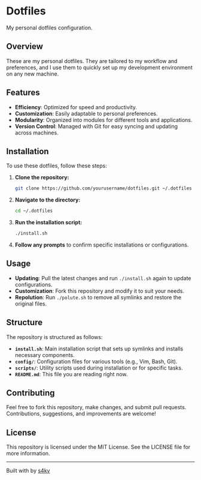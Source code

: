 # Dotfiles

My personal dotfiles configuration.

## Overview

These are my personal dotfiles. They are tailored to my workflow and preferences, and I use them to quickly set up my development environment on any new machine.

## Features

- **Efficiency**: Optimized for speed and productivity.
- **Customization**: Easily adaptable to personal preferences.
- **Modularity**: Organized into modules for different tools and applications.
- **Version Control**: Managed with Git for easy syncing and updating across machines.

## Installation

To use these dotfiles, follow these steps:

1. **Clone the repository:**

   ```sh
   git clone https://github.com/yourusername/dotfiles.git ~/.dotfiles
   ```

2. **Navigate to the directory:**

   ```sh
   cd ~/.dotfiles
   ```

3. **Run the installation script:**

   ```sh
   ./install.sh
   ```

4. **Follow any prompts** to confirm specific installations or configurations.

## Usage

- **Updating**: Pull the latest changes and run `./install.sh` again to update configurations.
- **Customization**: Fork this repository and modify it to suit your needs.
- **Repolution**: Run `./polute.sh` to remove all symlinks and restore the original files.

## Structure

The repository is structured as follows:

- **`install.sh`**: Main installation script that sets up symlinks and installs necessary components.
- **`config/`**: Configuration files for various tools (e.g., Vim, Bash, Git).
- **`scripts/`**: Utility scripts used during installation or for specific tasks.
- **`README.md`**: This file you are reading right now.

## Contributing

Feel free to fork this repository, make changes, and submit pull requests. Contributions, suggestions, and improvements are welcome!

## License

This repository is licensed under the MIT License. See the LICENSE file for more information.

---

Built with by [s4kv](https://github.com/s4kv)
